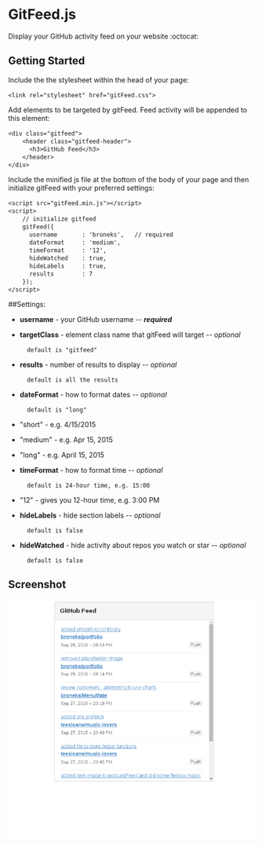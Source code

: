 # GitFeed.js

Display your GitHub activity feed on your website :octocat:

## Getting Started

Include the the stylesheet within the head of your page:

```
<link rel="stylesheet" href="gitFeed.css">
```

Add elements to be targeted by gitFeed. Feed activity will be appended to this element:

```
<div class="gitfeed">
    <header class="gitfeed-header">
      <h3>GitHub Feed</h3>  
    </header>
</div>
```


Include the minified js file at the bottom of the body of your page and then initialize gitFeed
with your preferred settings:

```
<script src="gitFeed.min.js"></script>
<script>
    // initialize gitfeed
    gitFeed({
      username       : 'broneks',   // required
      dateFormat     : 'medium',
      timeFormat     : '12',
      hideWatched    : true,
      hideLabels     : true,
      results        : 7
    });
</script>
```

##Settings:

* **username** - your GitHub username -- ***required***


* **targetClass** - element class name that gitFeed will target -- *optional*

        default is "gitfeed"


* **results** - number of results to display -- *optional*

        default is all the results


* **dateFormat** - how to format dates -- *optional*

        default is "long"

 * "short" - e.g. 4/15/2015
 * "medium" - e.g. Apr 15, 2015
 * "long" - e.g. April 15, 2015


* **timeFormat** - how to format time -- *optional*

        default is 24-hour time, e.g. 15:00

 * "12" - gives you 12-hour time, e.g. 3:00 PM

* **hideLabels** - hide section labels -- *optional*

        default is false


* **hideWatched** - hide activity about repos you watch or star --  *optional*

        default is false


## Screenshot

![GitFeed Screenshot](https://github.com/broneks/gitFeed.js/blob/master/gitfeed-screenshot.png)
